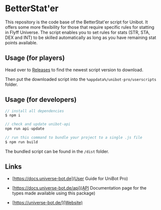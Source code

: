 # BetterStat'er

This repository is the code base of the BetterStat'er script for Unibot. It offers some more flexibility for those that require specific rules for statting in Flyff Universe. The script enables you to set rules for stats (STR, STA, DEX and INT) to be skilled automatically as long as you have remaining stat points available.

## Usage (for players)

Head over to [Releases](https://github.com/code-ric/unibot-better-stater/releases) to find the newest script version to download.

Then put the downloaded script into the `%appdata%/unibot-pro/userscripts` folder.

## Usage (for developers)

```js
// install all dependencies
$ npm i

// check and update unibot-api
npm run api-update

// run this command to bundle your project to a single .js file
$ npm run build
```

The bundled script can be found in the `/dist` folder.

## Links

- [https://docs.universe-bot.de](User Guide for UniBot Pro)

- [https://docs.universe-bot.de/api](API Documentation page for the types made available using this package)

- [https://universe-bot.de/](Website)
